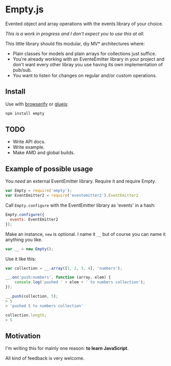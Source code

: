 # Empty.js

Evented object and array operations with the events library of your choice.

*This is a work in progress and I don't expect you to use this at all.*

This little library should fits modular, diy MV* architectures where:

- Plain classes for models and plain arrays for collections just suffice.
- You're already working with an EventeEmitter library in your project and don't want every other libray you use having its own implementation of pub/sub.
- You want to listen for changes on regular and/or custom operations.

## Install

Use with [browserify](https://github.com/substack/node-browserify) or [gluejs](https://github.com/mixu/gluejs):

```bash
npm install empty
```

## TODO

- Write API docs.
- Write example.
- Make AMD and global builds.

## Example of possible usage

You *need* an external EventEmitter library. Require it and require Empty.

```js
var Empty = require('empty');
var EventEmitter2 = require('eventemitter2').EventEmitter2
```

Call `Empty.configure` with the EventEmitter library as 'events' in a hash:

```js
Empty.configure({
  events: EventEmitter2
});
```

Make an instance, `new` is optional. I name it `__` but of course you can name it anything you like.

```js
var __ = new Empty();
```

Use it like this:

```js
var collection = __.array([1, 2, 3, 4], 'numbers');

__.on('push:numbers', function (array, elem) {
	console.log('pushed ' + elem + ' to numbers collection');
});

__.push(collection, 5);
> 5
> 'pushed 5 to numbers collection'

collection.length;
> 5
```

## Motivation

I'm writing this for mainly one reason: **to learn JavaScript**.

All kind of feedback is very welcome.